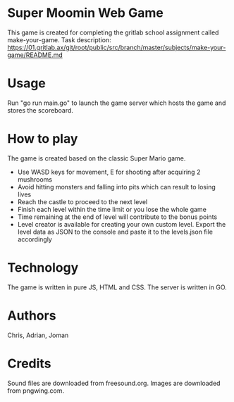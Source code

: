 # Super Moomin Web Game
This game is created for completing the gritlab school assignment called make-your-game. Task description: https://01.gritlab.ax/git/root/public/src/branch/master/subjects/make-your-game/README.md

# Usage
Run "go run main.go" to launch the game server which hosts the game and stores the scoreboard. 

# How to play
The game is created based on the classic Super Mario game.
- Use WASD keys for movement, E for shooting after acquiring 2 mushrooms
- Avoid hitting monsters and falling into pits which can result to losing lives
- Reach the castle to proceed to the next level
- Finish each level within the time limit or you lose the whole game
- Time remaining at the end of level will contribute to the bonus points
- Level creator is available for creating your own custom level. Export the level data as JSON to the console and paste it to the levels.json file accordingly

# Technology
The game is written in pure JS, HTML and CSS. The server is written in GO.

# Authors
Chris, Adrian, Joman

# Credits
Sound files are downloaded from freesound.org. Images are downloaded from pngwing.com.